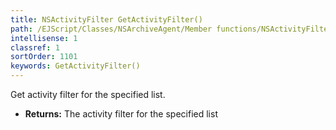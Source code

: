 ```yaml
---
title: NSActivityFilter GetActivityFilter()
path: /EJScript/Classes/NSArchiveAgent/Member functions/NSActivityFilter GetActivityFilter()
intellisense: 1
classref: 1
sortOrder: 1101
keywords: GetActivityFilter()
---
```



Get activity filter for the specified list.



* **Returns:** The activity filter for the specified list


